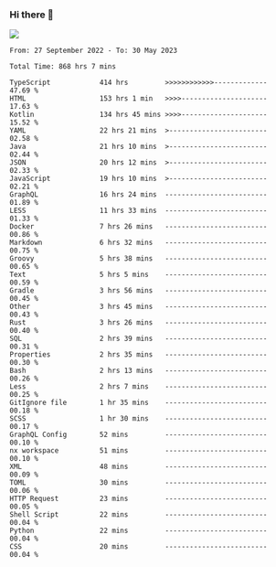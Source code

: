 ### Hi there 👋

<!--<a href="https://github.com/search?o=desc&q=author%3Abushiyi&s=committer-date&type=Commits">-->
<!--    <img align="center" height = "178" src="https://github-readme-stats.vercel.app/api?username=bushiyi&count_private=true&show_icons=true&theme=noctis_minimus&hide=contribs&include_all_commits=true" />-->
<!--</a>-->
<!--<a href="https://github.com/bushiyi?tab=repositories">-->
<!--    <img align="center" height = "178" src="https://github-readme-stats.vercel.app/api/top-langs/?username=bushiyi&count_private=true&theme=noctis_minimus" />-->
<!--</a>-->
 
<!-- [![Ashutosh's github activity graph](https://activity-graph.herokuapp.com/graph?username=bushiyi&theme=react&bg_color=1B2932&point=698B69&line=698B69)](https://github.com/ashutosh00710/github-readme-activity-graph)
 -->


![](https://raw.githubusercontent.com/bushiyi/bushiyi/master/assets/github-contribution-grid-snake.svg)

<!--START_SECTION:waka-->

```text
From: 27 September 2022 - To: 30 May 2023

Total Time: 868 hrs 7 mins

TypeScript            414 hrs         >>>>>>>>>>>>-------------   47.69 %
HTML                  153 hrs 1 min   >>>>---------------------   17.63 %
Kotlin                134 hrs 45 mins >>>>---------------------   15.52 %
YAML                  22 hrs 21 mins  >------------------------   02.58 %
Java                  21 hrs 10 mins  >------------------------   02.44 %
JSON                  20 hrs 12 mins  >------------------------   02.33 %
JavaScript            19 hrs 10 mins  >------------------------   02.21 %
GraphQL               16 hrs 24 mins  -------------------------   01.89 %
LESS                  11 hrs 33 mins  -------------------------   01.33 %
Docker                7 hrs 26 mins   -------------------------   00.86 %
Markdown              6 hrs 32 mins   -------------------------   00.75 %
Groovy                5 hrs 38 mins   -------------------------   00.65 %
Text                  5 hrs 5 mins    -------------------------   00.59 %
Gradle                3 hrs 56 mins   -------------------------   00.45 %
Other                 3 hrs 45 mins   -------------------------   00.43 %
Rust                  3 hrs 26 mins   -------------------------   00.40 %
SQL                   2 hrs 39 mins   -------------------------   00.31 %
Properties            2 hrs 35 mins   -------------------------   00.30 %
Bash                  2 hrs 13 mins   -------------------------   00.26 %
Less                  2 hrs 7 mins    -------------------------   00.25 %
GitIgnore file        1 hr 35 mins    -------------------------   00.18 %
SCSS                  1 hr 30 mins    -------------------------   00.17 %
GraphQL Config        52 mins         -------------------------   00.10 %
nx workspace          51 mins         -------------------------   00.10 %
XML                   48 mins         -------------------------   00.09 %
TOML                  30 mins         -------------------------   00.06 %
HTTP Request          23 mins         -------------------------   00.05 %
Shell Script          22 mins         -------------------------   00.04 %
Python                22 mins         -------------------------   00.04 %
CSS                   20 mins         -------------------------   00.04 %
```

<!--END_SECTION:waka-->

